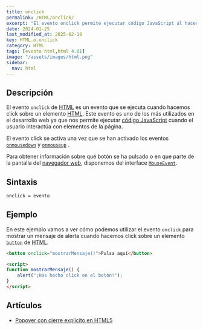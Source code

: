 ```yaml
---
title: onclick
permalink: /HTML/onclick/
excerpt: "El evento onclick permite ejecutar código JavaScript al hacer clic en elementos HTML."
date: 2024-01-25
last_modified_at: 2025-02-18
key: HTML.o.onclick
category: HTML
tags: [evento html,html 4.01]
image: "/assets/images/html.png"
sidebar:
  nav: html
---
```


## Descripción


El evento `onclick` de [HTML](https://www.manualweb.net/html/) es un evento que se ejecuta cuando hacemos click sobre un elemento [HTML](https://www.manualweb.net/html/). Este evento es uno de los más utilizados en el desarrollo web ya que nos permite ejecutar [código JavaScript](https://lineadecodigo.com/categoria/html/) cuando el usuario interactúa con elementos de la página.


El evento click se activa una vez que se han activado los eventos [`onmousedown`](https://www.w3api.com/HTML/onmousedown/) y [`onmouseup`](https://www.w3api.com/HTML/onmouseup/) .


Para obtener información sobre qué botón se ha pulsado o en que parte de la pantalla del [navegador web](https://www.ayudaenlaweb.com/navegadores/que-es-un-navegador/),  disponemos del interface [`MouseEvent`](https://www.w3api.com/WebAPI/MouseEvent/).


## Sintaxis


```html
onclick = evento
```


## Ejemplo


En este ejemplo vamos a ver cómo podemos utilizar el evento `onclick` para mostrar un mensaje de alerta cuando hacemos click sobre un elemento [`button`](https://www.w3api.com/HTML/button/) de [HTML](https://www.manualweb.net/html/).


```html
<button onclick="mostrarMensaje()">Pulsa aquí</button>

<script>
function mostrarMensaje() {
    alert("¡Has hecho click en el botón!");
}
</script>
```


## Artículos

- [Popover con cierre explicito en HTML5](https://lineadecodigo.com/html5/popover-con-cierre-explicito-en-html5/)
